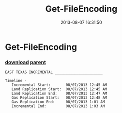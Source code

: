 ﻿---
pid:            4370
parent:         2059
children:       
poster:         Billy
title:          Get-FileEncoding
date:           2013-08-07 16:31:50
description:    
format:         text
---

# Get-FileEncoding

### [download](4370.txt) [parent](2059.md) 



```text
EAST TEXAS INCREMENTAL ______________________
 
Timeline - 
   Incremental Start:       08/07/2013 12:45 AM
   Land Replication Start:  08/07/2013 12:45 AM
   Land Replication End:    08/07/2013 12:47 AM
   Gas Replication Start:   08/07/2013 12:48 AM
   Gas Replication End:     08/07/2013 1:01 AM
   Incremental End:         08/07/2013 1:03 AM
```
